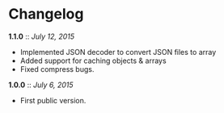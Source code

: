 # Changelog

**1.1.0** :: *July 12, 2015*

- Implemented JSON decoder to convert JSON files to array
- Added support for caching objects & arrays
- Fixed compress bugs.

**1.0.0** :: *July 6, 2015*

- First public version.